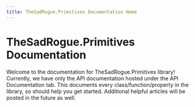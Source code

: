 ```yaml
---
title: TheSadRogue.Primitives Documentation Home
---
```


# TheSadRogue.Primitives Documentation
Welcome to the documentation for TheSadRogue.Primitives library!  Currently, we have only the API documentation hosted under the API Documentation tab.  This documents every class/function/property in the library, so should help you get started.  Additional helpful articles will be posted in the future as well.
